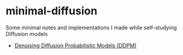 # minimal-diffusion
Some minimal notes and implementations I made while self-studying Diffusion models

- [Denoising Diffusion Probabilistic Models (DDPM)](./minimal_ddpm/)
